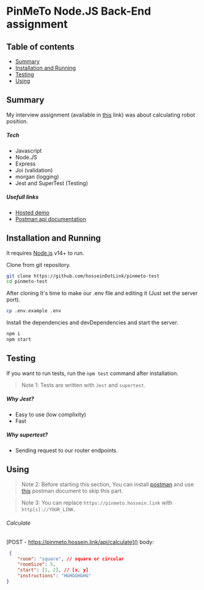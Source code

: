 # PinMeTo Node.JS Back-End assignment

## Table of contents

* [Summary](#summary)
* [Installation and Running](#installation-and-running)
* [Testing](#testing)
* [Using](#using)

## Summary
My interview assignment (available in [this](https://github.com/HosseinDotLink/pinmeto-test/blob/main/robot.md) link) was about calculating robot position.


##### Tech
 - Javascript
 - Node.JS
 - Express
 - Joi (validation)
 - morgan (logging)
 - Jest and SuperTest (Testing)

##### Usefull links
 - [Hosted demo](https://pinmeto.hossein.link)
 - [Postman api documentation](https://github.com/HosseinDotLink/pinmeto-test/blob/main/pinmeto-test.postman_collection.json)

## Installation and Running

It requires [Node.js](https://nodejs.org/) v14+ to run.

Clone from git repository.
```sh
git clone https://github.com/hosseinDotLink/pinmeto-test
cd pinmeto-test
```
After cloning It's time to make our .env file and editing it (Just set the server port).
```sh
cp .env.example .env
```
Install the dependencies and devDependencies and start the server.
```sh
npm i
npm start
```

## Testing

If you want to run tests, run the `npm test` command after installation.

> Note 1: Tests are written with `Jest` and `supertest`.

##### Why Jest?
 - Easy to use (low complixity)
 - Fast

##### Why supertest?
 - Sending request to our router endpoints.

## Using

> Note 2: Before starting this section, You can install [postman](https://www.postman.com/) and use [this](https://github.com/HosseinDotLink/pinmeto-test/blob/main/pinmeto-test.postman_collection.json) postman document to skip this part.

> Note 3: You can replace `https://pinmeto.hossein.link` with `http[s]://YOUR_LINK`.

 ###### Calculate
 [POST - https://pinmeto.hossein.link/api/calculate]()
body: 
```json
 {
    "room": "square", // square or circular
    "roomSize": 5,
    "start": [1, 2], // [x, y]
    "instructions": "HGHGGHGHG"
}
```
